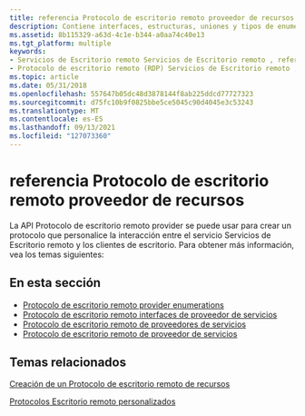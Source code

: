 ```yaml
---
title: referencia Protocolo de escritorio remoto proveedor de recursos
description: Contiene interfaces, estructuras, uniones y tipos de enumeración que permiten crear un Protocolo de escritorio remoto personalizado (RDP).
ms.assetid: 8b115329-a63d-4c1e-b344-a0aa74c40e13
ms.tgt_platform: multiple
keywords:
- Servicios de Escritorio remoto Servicios de Escritorio remoto , referencia Protocolo de escritorio remoto proveedor de servicios
- Protocolo de escritorio remoto (RDP) Servicios de Escritorio remoto , referencia de proveedor
ms.topic: article
ms.date: 05/31/2018
ms.openlocfilehash: 557647b05dc48d3878144f8ab225ddcd77727323
ms.sourcegitcommit: d75fc10b9f0825bbe5ce5045c90d4045e3c53243
ms.translationtype: MT
ms.contentlocale: es-ES
ms.lasthandoff: 09/13/2021
ms.locfileid: "127073360"
---
```

# <a name="remote-desktop-protocol-provider-reference"></a>referencia Protocolo de escritorio remoto proveedor de recursos

La API Protocolo de escritorio remoto provider se puede usar para crear un protocolo que personalice la interacción entre el servicio Servicios de Escritorio remoto y los clientes de escritorio. Para obtener más información, vea los temas siguientes:

## <a name="in-this-section"></a>En esta sección

-   [Protocolo de escritorio remoto provider enumerations](custom-remote-protocol-enumerations.md)
-   [Protocolo de escritorio remoto interfaces de proveedor de servicios](custom-remote-protocol-interfaces.md)
-   [Protocolo de escritorio remoto de proveedores de servicios](custom-remote-protocol-structures.md)
-   [Protocolo de escritorio remoto de proveedor de servicios](custom-remote-protocol-unions.md)

## <a name="related-topics"></a>Temas relacionados

<dl> <dt>

[Creación de un Protocolo de escritorio remoto de recursos](creating-a-custom-remote-protocol.md)
</dt> <dt>

[Protocolos Escritorio remoto personalizados](custom-remote-desktop-protocols.md)
</dt> </dl>

 

 




